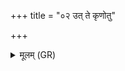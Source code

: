 +++
title = "०२ उत् ते कृणोतु"

+++
<details><summary>मूलम् (GR)</summary>

उत् ते कृणोतु कश्यपो  
ब्रह्म देवैर् अभिष्टुतम् ।  
आप्रीतम् अविराधुकम् ॥
</details>